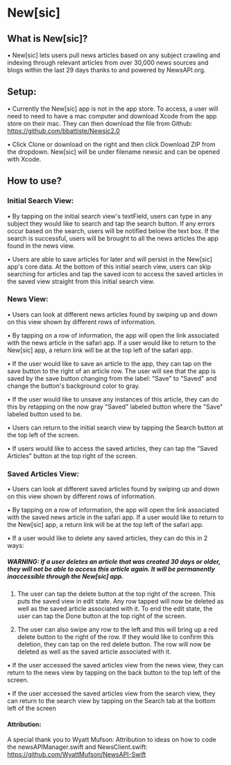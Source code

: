 # New[sic]

## What is New[sic]?

• New[sic] lets users pull news articles based on any subject crawling and indexing through relevant articles from over 30,000 news sources and blogs within the last 29 days thanks to and powered by NewsAPI.org. 

## Setup:

• Currently the New[sic] app is not in the app store.  To access, a user will need to need to have a mac computer and download Xcode from the app store on their mac.  They can then download the file from Github: https://github.com/bbattiste/Newsic2.0 

• Click Clone or download on the right and then click Download ZIP from the dropdown.  New[sic] will be under filename newsic and can be opened with Xcode.

## How to use?

### Initial Search View:
• By tapping on the initial search view's textField, users can type in any subject they would like to search and tap the search button.  If any errors occur based on the search, users will be notified below the text box.  If the search is successful,
users will be brought to all the news articles the app found in the news view.

• Users are able to save articles for later and will persist in the New[sic] app's core data.  At the bottom of this initial search view, users can skip searching for articles and tap the saved icon to access the saved articles in the saved view
straight from this initial search view.

### News View:
• Users can look at different news articles found by swiping up and down on this view shown by different rows of information.

• By tapping on a row of information, the app will open the link associated with the news article in the safari app.  If a user would like to return to the New[sic] app, a return link will be at the top left of the safari app.

• If the user would like to save an article to the app, they can tap on the save button to the right of an article row.  The user will see that the app is saved by the save button changing from the label: "Save" to "Saved" and change the button's background color to gray.

• If the user would like to unsave any instances of this article, they can do this by retapping on the now gray "Saved" labeled button where the "Save" labeled button used to be.

• Users can return to the initial search view by tapping the Search button at the top left of the screen.

• If users would like to access the saved articles, they can tap the "Saved Articles" button at the top right of the screen.

### Saved Articles View:
• Users can look at different saved articles found by swiping up and down on this view shown by different rows of information.

• By tapping on a row of information, the app will open the link associated with the saved news article in the safari app.  If a user would like to return to the New[sic] app, a return link will be at the top left of the safari app.

• If a user would like to delete any saved articles, they can do this in 2 ways:

##### WARNING: If a user deletes an article that was created 30 days or older, they will not be able to access this article again.  It will be permanently inaccessible through the New[sic] app.

  1. The user can tap the delete button at the top right of the screen.  This puts the saved view in edit state.  Any row tapped will now be deleted as well as the saved article associated with it.  To end the edit state, the user can tap the Done button at the top right of the screen.
  
  2. The user can also swipe any row to the left and this will bring up a red delete button to the right of the row.  If they would like to confirm this deletion, they can tap on the red delete button. The row will now be deleted as well as the saved article associated with it.

• If the user accessed the saved articles view from the news view, they can return to the news view by tapping on the back button to the top left of the screen.

• If the user accessed the saved articles view from the search view, they can return to the search view by tapping on the Search tab at the bottom left of the screen

#### Attribution:
A special thank you to Wyatt Mufson: Attribution to ideas on how to code the newsAPIManager.swift and NewsClient.swift:
https://github.com/WyattMufson/NewsAPI-Swift
